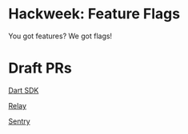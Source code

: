 # Hackweek: Feature Flags

You got features? We got flags!

# Draft PRs

[Dart SDK](https://github.com/getsentry/sentry-dart/pull/984)

[Relay](https://github.com/getsentry/relay/pull/1433)

[Sentry](https://github.com/getsentry/sentry/pull/38086)
